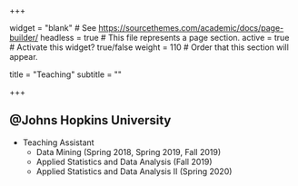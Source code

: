 +++

widget = "blank"  # See https://sourcethemes.com/academic/docs/page-builder/
headless = true  # This file represents a page section.
active = true  # Activate this widget? true/false
weight = 110  # Order that this section will appear.

title = "Teaching"
subtitle = ""


+++


## **@Johns Hopkins University**

- Teaching Assistant
  - Data Mining (Spring 2018, Spring 2019, Fall 2019)
  - Applied Statistics and Data Analysis (Fall 2019)
  - Applied Statistics and Data Analysis II (Spring 2020)
